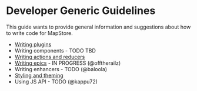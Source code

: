 # Developer Generic Guidelines

This guide wants to provide general information and suggestions about how to write code for MapStore.

 * [Writing plugins](../plugins-howto)
 * Writing components - TODO TBD
 * [Writing actions and reducers](../writing-actions-reducers)
 * [Writing epics](../writing-epics) - IN PROGRESS (@offtherailz)
 * Writing enhancers - TODO (@baloola)
 * [Styling and theming](../customize-theme)
 * Using JS API - TODO (@kappu72)

